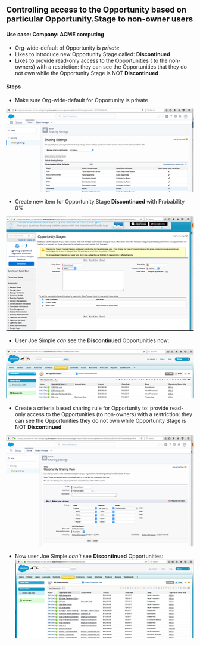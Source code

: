 ## Controlling access to the Opportunity based on particular Opportunity.Stage to non-owner users

#### Use case: Company: ACME computing
- Org-wide-default of Opportunity is *private*
- Likes to introduce new Opportunity Stage called: **Discontinued**
- Likes to provide read-only access to the Opportunities ( to the non-owners) with a restriction: they can see the Opportunities that they do not own while the Opportunity Stage is NOT **Discontinued**

#### Steps	

- Make sure Org-wide-default for Opportunity is private

![Owd oppty is private](./img/owd-oppty-private.png) 

- Create new item for Opportunity.Stage **Discontinued** with Probability 0%

![Add new Opportunity stage ](./img/adding-oppty-stage-discontinued.png) 

- User Joe Simple *can* see the **Discontinued** Opportunities now:

![Joe can see Discontinued Opportunities  ](./img/joe-can-see-discontined-opptys.png) 

- Create a criteria based sharing rule for Opportunity to:  provide read-only access to the Opportunities (to non-owners) with a restriction: they can see the Opportunities they do not own while Opportunity Stage is NOT **Discontinued**

![criteria based sharing rule for Opportunity](./img/criteria-based-sharing-rule.png) 

- Now user Joe Simple *can't* see **Discontinued** Opportunities:
 ![Joe can't see Discontinued Opportunities  ](./img/joe-cant-see-discontinued-oppty.png) 




